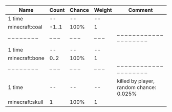 | Name            | Count | Chance | Weight | Comment                                 |
| --------------- | ----- | ------ | ------ | --------------------------------------- |
| 1 time          |    -- |     -- |     -- |                                         |
| minecraft:coal  | -1..1 |   100% |      1 |                                         |
| – – – – – – – – | – – – | – – –  | – – –  | – – – – – – – – – – – – – – – – – – – – |
| 1 time          |    -- |     -- |     -- |                                         |
| minecraft:bone  |  0..2 |   100% |      1 |                                         |
| – – – – – – – – | – – – | – – –  | – – –  | – – – – – – – – – – – – – – – – – – – – |
| 1 time          |    -- |     -- |     -- | killed by player, random chance: 0.025% |
| minecraft:skull |     1 |   100% |      1 |                                         |